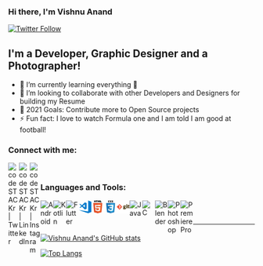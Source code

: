 ### Hi there, I'm Vishnu Anand 
<!-- - aka [codeSTACKr][website]  -->

<!-- [![Website](https://img.shields.io/website?label=codeSTACKr.com&style=for-the-badge&url=https%3A%2F%2Fcodestackr.com)](https://codestackr.com) -->
[![Twitter Follow](https://img.shields.io/twitter/follow/vishnuanand2000?style=social)](https://twitter.com/vishnuanand2000)

## I'm a Developer, Graphic Designer and a Photographer!

- 🌱 I’m currently learning everything 🤣
- 👯 I’m looking to collaborate with other Developers and Designers for building my Resume
- 🥅 2021 Goals: Contribute more to Open Source projects
- ⚡ Fun fact: I love to watch Formula one and I am told I am good at football!


### Connect with me:

<!-- [<img align="left" alt="codeSTACKr.com" width="22px" src="https://raw.githubusercontent.com/iconic/open-iconic/master/svg/globe.svg" />][website] -->
<!-- [<img align="left" alt="codeSTACKr | YouTube" width="22px" src="https://cdn.jsdelivr.net/npm/simple-icons@v3/icons/youtube.svg" />][youtube] -->
[<img align="left" alt="codeSTACKr | Twitter" width="22px" src="https://cdn.jsdelivr.net/npm/simple-icons@v3/icons/twitter.svg" />][twitter]
[<img align="left" alt="codeSTACKr | LinkedIn" width="22px" src="https://cdn.jsdelivr.net/npm/simple-icons@v3/icons/linkedin.svg" />][linkedin]
[<img align="left" alt="codeSTACKr | Instagram" width="22px" src="https://cdn.jsdelivr.net/npm/simple-icons@v3/icons/instagram.svg" />][instagram]

<br />

### Languages and Tools:


[<img align="left" alt="Android" width="26px" src="https://logodownload.org/wp-content/uploads/2015/05/android-logo-3-2.png" />][github]
[<img align="left" alt="Kotlin" width="26px" src="https://upload.wikimedia.org/wikipedia/commons/7/74/Kotlin_Icon.png" />][github]
[<img align="left" alt="Flutter" width="26px" src="https://www.kindpng.com/picc/m/355-3557482_flutter-logo-png-transparent-png.png" />][github]
[<img align="left" alt="Visual Studio Code" width="26px" src="https://raw.githubusercontent.com/github/explore/80688e429a7d4ef2fca1e82350fe8e3517d3494d/topics/visual-studio-code/visual-studio-code.png" />][github]
[<img align="left" alt="HTML5" width="26px" src="https://raw.githubusercontent.com/github/explore/80688e429a7d4ef2fca1e82350fe8e3517d3494d/topics/html/html.png" />][github]
[<img align="left" alt="CSS3" width="26px" src="https://raw.githubusercontent.com/github/explore/80688e429a7d4ef2fca1e82350fe8e3517d3494d/topics/css/css.png" />][github]
[<img align="left" alt="Git" width="26px" src="https://raw.githubusercontent.com/github/explore/80688e429a7d4ef2fca1e82350fe8e3517d3494d/topics/git/git.png" />][github]
[<img align="left" alt="Java" width="26px" src="https://cpng.pikpng.com/pngl/s/204-2047555_datei-java-logo-svg-java-logo-svg-clipart.png" />][github]
[<img align="left" alt="C" width="26px" src="https://img.icons8.com/color/452/c-programming.png" />][github]
[<img align="left" alt="Blender" width="26px" src="https://upload.wikimedia.org/wikipedia/commons/thumb/0/0c/Blender_logo_no_text.svg/1200px-Blender_logo_no_text.svg.png"/>][instagram]
[<img align="left" alt="Photoshop" width="26px" src="https://pngimg.com/uploads/photoshop/photoshop_PNG11.png"/>][instagram]
[<img align="left" alt="Premiere Pro" width="26px" src="https://logodownload.org/wp-content/uploads/2019/10/adobe-premiere-pro-logo-3.png"/>][instagram]

<br />
<br />

---

[![Vishnu Anand's GitHub stats](https://github-readme-stats.vercel.app/api?username=Vishnuanand77&show_icons=true&hide=prs,issues)](https://github.com/anuraghazra/github-readme-stats)

[![Top Langs](https://github-readme-stats.vercel.app/api/top-langs/?username=Vishnuanand77)](https://github.com/anuraghazra/github-readme-stats)



</details>

<!-- [website]: https://codeSTACKr.com
[course]: http://vsCodeHero.com -->
[twitter]: https://twitter.com/vishnuanand2000
<!-- [youtube]: https://youtube.com/codeSTACKr -->
[instagram]: https://instagram.com/codeSTACKr
[linkedin]: https://www.linkedin.com/in/vishnu-anand-7925021a0/
[github]: https://github.com/vishnuanand2000
